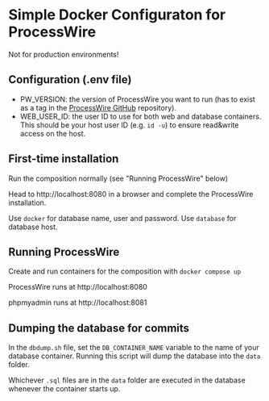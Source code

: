 # Simple Docker Configuraton for ProcessWire

Not for production environments!

## Configuration (.env file)

- PW_VERSION: the version of ProcessWire you want to run (has to exist as a tag in
  the [ProcessWire GitHub](https://github.com/processwire/processwire) repository).
- WEB_USER_ID: the user ID to use for both web and database containers. This should be your host user ID (e.g. `id -u`)
  to ensure read&write access on the host.

## First-time installation

Run the composition normally (see "Running ProcessWire" below)

Head to http://localhost:8080 in a browser and complete the ProcessWire installation.

Use `docker` for database name, user and password. Use `database` for database host.

## Running ProcessWire

Create and run containers for the composition with `docker compose up`

ProcessWire runs at http://localhost:8080

phpmyadmin runs at http://localhost:8081

## Dumping the database for commits

In the `dbdump.sh` file, set the `DB_CONTAINER_NAME` variable to the name of your database container.
Running this script will dump the database into the `data` folder.

Whichever `.sql` files are in the `data` folder are executed
in the database whenever the container starts up.
